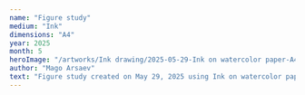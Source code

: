 ```yaml
---
name: "Figure study"
medium: "Ink"
dimensions: "A4"
year: 2025
month: 5
heroImage: "/artworks/Ink drawing/2025-05-29-Ink on watercolor paper-A4-figure study.jpeg"
author: "Mago Arsaev"
text: "Figure study created on May 29, 2025 using Ink on watercolor paper, size A4."
---
```

